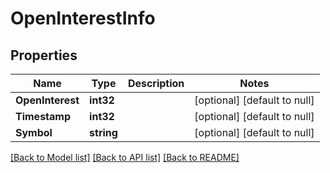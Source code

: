 # OpenInterestInfo

## Properties
Name | Type | Description | Notes
------------ | ------------- | ------------- | -------------
**OpenInterest** | **int32** |  | [optional] [default to null]
**Timestamp** | **int32** |  | [optional] [default to null]
**Symbol** | **string** |  | [optional] [default to null]

[[Back to Model list]](../README.md#documentation-for-models) [[Back to API list]](../README.md#documentation-for-api-endpoints) [[Back to README]](../README.md)


